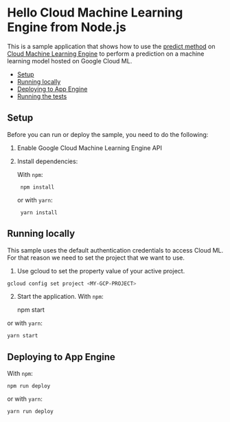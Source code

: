 # Hello Cloud Machine Learning Engine from Node.js

This is a sample application that shows how to use the [predict method](https://cloud.google.com/ml-engine/reference/rest/v1/projects/predict) on [Cloud Machine Learning Engine](https://cloud.google.com/ml-engine/) to perform a prediction on a machine learning model hosted on Google Cloud ML.

* [Setup](#setup)
* [Running locally](#running-locally)
* [Deploying to App Engine](#deploying-to-app-engine)
* [Running the tests](#running-the-tests)

## Setup

Before you can run or deploy the sample, you need to do the following:

1. Enable Google Cloud Machine Learning Engine API
2. Install dependencies:

    With `npm`:

        npm install

    or with `yarn`:

        yarn install
        
## Running locally

This sample uses the default authentication credentials to access Cloud ML. For that reason we need to set the project that we want to use.

1. Use gcloud to set the property value of your active project.

```bash
gcloud config set project <MY-GCP-PROJECT>
```

2. Start the application.
With `npm`:

    npm start

or with `yarn`:

    yarn start

## Deploying to App Engine

With `npm`:

    npm run deploy

or with `yarn`:

    yarn run deploy
